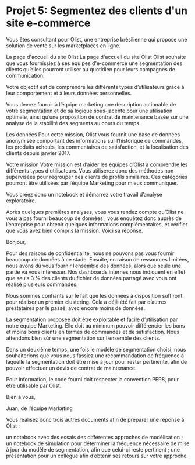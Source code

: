 # Projet 5: Segmentez des clients d'un site e-commerce

Vous êtes consultant pour Olist, une entreprise brésilienne qui propose une solution de vente sur les marketplaces en ligne.

 

La page d'accueil du site Olist
La page d'accueil du site Olist
Olist souhaite que vous fournissiez à ses équipes d'e-commerce une segmentation des clients qu’elles pourront utiliser au quotidien pour leurs campagnes de communication.

Votre objectif est de comprendre les différents types d’utilisateurs grâce à leur comportement et à leurs données personnelles.

Vous devrez fournir à l’équipe marketing une description actionable de votre segmentation et de sa logique sous-jacente pour une utilisation optimale, ainsi qu’une proposition de contrat de maintenance basée sur une analyse de la stabilité des segments au cours du temps.

Les données
Pour cette mission, Olist vous fournit une base de données anonymisée comportant des informations sur l’historique de commandes, les produits achetés, les commentaires de satisfaction, et la localisation des clients depuis janvier 2017.

Votre mission
Votre mission est d’aider les équipes d’Olist à comprendre les différents types d'utilisateurs. Vous utiliserez donc des méthodes non supervisées pour regrouper des clients de profils similaires. Ces catégories pourront être utilisées par l’équipe Marketing pour mieux communiquer.

Vous créez donc un notebook et démarrez votre travail d’analyse exploratoire.



Après quelques premières analyses, vous vous rendez compte qu’Olist ne vous a pas fourni beaucoup de données ; vous enquêtez donc auprès de l’entreprise pour obtenir quelques informations complémentaires, et vérifier que vous avez bien compris la mission. Voici sa réponse.

 

Bonjour, 

Pour des raisons de confidentialité, nous ne pouvons pas vous fournir beaucoup de données à ce stade. Ensuite, en raison de ressources limitées, nous avons dû vous fournir l’ensemble des données, alors que seule une partie va vous intéresser. Nos dashboards internes nous indiquent en effet que seuls 3 % des clients du fichier de données partagé avec vous ont réalisé plusieurs commandes.

Nous sommes confiants sur le fait que les données à disposition suffiront pour réaliser un premier clustering. Cela a déjà été fait par d’autres prestataires par le passé, avec encore moins de données.

La segmentation proposée doit être exploitable et facile d’utilisation par notre équipe Marketing. Elle doit au minimum pouvoir différencier les bons et moins bons clients en termes de commandes et de satisfaction. Nous attendons bien sûr une segmentation sur l’ensemble des clients.

Dans un deuxième temps, une fois le modèle de segmentation choisi, nous souhaiterions  que vous nous fassiez une recommandation de fréquence à laquelle la segmentation doit être mise à jour pour rester pertinente, afin de pouvoir effectuer un devis de contrat de maintenance.

Pour information, le code fourni doit respecter la convention PEP8, pour être utilisable par Olist.

Bien à vous,

Juan, de l’équipe Marketing

Vous réalisez donc trois autres documents afin de préparer une réponse à Olist : 

un notebook avec des essais des différentes approches de modélisation ;
un notebook de simulation pour déterminer la fréquence nécessaire de mise à jour du modèle de segmentation, afin que celui-ci reste pertinent ; 
une présentation pour un collègue afin d’obtenir ses retours sur votre approche.
